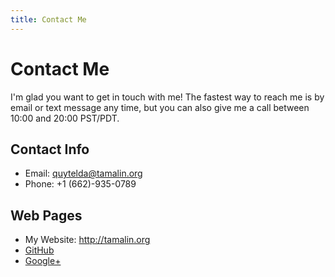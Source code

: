 ```yaml
---
title: Contact Me
---
```


# Contact Me

I'm glad you want to get in touch with me!  The fastest way to reach me is by email or text message any time, but you can also give me a call between 10:00 and 20:00 PST/PDT.

## Contact Info

* Email: <quytelda@tamalin.org>
* Phone: +1 (662)-935-0789

## Web Pages
* My Website: <http://tamalin.org>
* [GitHub](https://github.com/quytelda)
* [Google+](https://plus.google.com/101651962497250411371)
